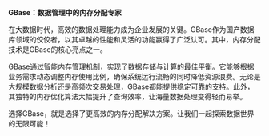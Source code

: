 **GBase：数据管理中的内存分配专家**

在大数据时代，高效的数据处理能力成为企业发展的关键。GBase作为国产数据库领域的佼佼者，以其卓越的性能和灵活的功能赢得了广泛认可。其中，内存分配技术是GBase的核心亮点之一。

GBase通过智能内存管理机制，实现了数据存储与计算的最佳平衡。它能够根据业务需求动态调整内存使用比例，确保系统运行流畅的同时降低资源浪费。无论是大规模数据分析还是高频次交易处理，GBase都能提供稳定可靠的支持。此外，其独特的内存优化算法大幅提升了查询效率，让海量数据处理变得轻而易举。

选择GBase，就是选择了更高效的内存分配解决方案。让我们一起探索数据世界的无限可能！